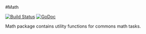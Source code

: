 #Math

[![Build Status](https://travis-ci.org/fcavani/math.svg?branch=master)](https://travis-ci.org/fcavani/math) [![GoDoc](https://godoc.org/github.com/fcavani/math?status.svg)](https://godoc.org/github.com/fcavani/math)

Math package contains utility functions for commons math tasks.